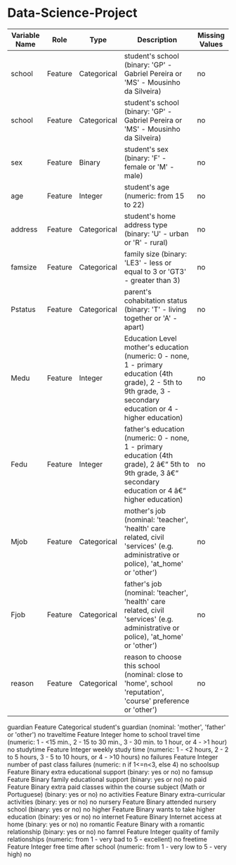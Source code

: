 # Data-Science-Project

| Variable Name |     Role      |   Type    |                                   Description	                                 |Missing Values|
|---------------|---------------|-----------|--------------------------------------------------------------------------------|--------------|
|school	        |Feature	    |Categorical|student's school (binary: 'GP' - Gabriel Pereira or 'MS' - Mousinho da Silveira)|		no      |
|school     	|Feature	    |Categorical|student's school (binary: 'GP' - Gabriel Pereira or 'MS' - Mousinho da Silveira)|		no      |
|sex	        |Feature	    |Binary	    |student's sex (binary: 'F' - female or 'M' - male)		                         |      no      |
|age	        |Feature	    |Integer	|student's age (numeric: from 15 to 22)		                                     |      no      |
|address	    |Feature	    |Categorical|student's home address type (binary: 'U' - urban or 'R' - rural)		         |      no      |
|famsize	    |Feature	    |Categorical|family size (binary: 'LE3' - less or equal to 3 or 'GT3' - greater than 3)		 |      no      |
|Pstatus	    |Feature	    |Categorical|parent's cohabitation status (binary: 'T' - living together or 'A' - apart)	 |      no      |
|Medu	        |Feature	    |Integer	|Education Level	mother's education (numeric: 0 - none, 1 - primary education (4th grade), 2 - 5th to 9th grade, 3 - secondary education or 4 - higher education)	|	no|
|Fedu	|Feature	|Integer	|father's education (numeric: 0 - none, 1 - primary education (4th grade), 2 â€“ 5th to 9th grade, 3 â€“ secondary education or 4 â€“ higher education)	|	no|
|Mjob	|Feature	|Categorical	|mother's job (nominal: 'teacher', 'health' care related, civil 'services' (e.g. administrative or police), 'at_home' or 'other')	|	no|
|Fjob	|Feature	|Categorical	|father's job (nominal: 'teacher', 'health' care related, civil 'services' (e.g. administrative or police), 'at_home' or 'other')	|	no|
|reason	|Feature|	Categorical	|	reason to choose this school (nominal: close to 'home', school 'reputation', 'course' preference or 'other')		|no|
guardian	Feature	Categorical		student's guardian (nominal: 'mother', 'father' or 'other')		no
traveltime	Feature	Integer		home to school travel time (numeric: 1 - <15 min., 2 - 15 to 30 min., 3 - 30 min. to 1 hour, or 4 - >1 hour)		no
studytime	Feature	Integer		weekly study time (numeric: 1 - <2 hours, 2 - 2 to 5 hours, 3 - 5 to 10 hours, or 4 - >10 hours)		no
failures	Feature	Integer		number of past class failures (numeric: n if 1<=n<3, else 4)		no
schoolsup	Feature	Binary		extra educational support (binary: yes or no)		no
famsup	Feature	Binary		family educational support (binary: yes or no)		no
paid	Feature	Binary		extra paid classes within the course subject (Math or Portuguese) (binary: yes or no)		no
activities	Feature	Binary		extra-curricular activities (binary: yes or no)		no
nursery	Feature	Binary		attended nursery school (binary: yes or no)		no
higher	Feature	Binary		wants to take higher education (binary: yes or no)		no
internet	Feature	Binary		Internet access at home (binary: yes or no)		no
romantic	Feature	Binary		with a romantic relationship (binary: yes or no)		no
famrel	Feature	Integer		quality of family relationships (numeric: from 1 - very bad to 5 - excellent)		no
freetime	Feature	Integer		free time after school (numeric: from 1 - very low to 5 - very high)		no